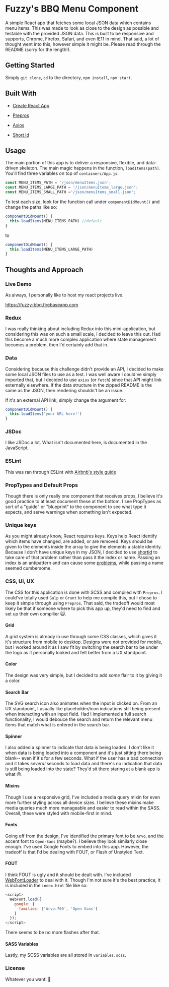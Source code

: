 # Fuzzy's BBQ Menu Component

A simple React app that fetches some local JSON data which contains menu items. This was made to look as close to the design as possible and testable with the provided JSON data. This is built to be responsive and supports, Chrome, Firefox, Safari, and even IE11 in mind. That said, a lot of thought went into this, however simple it might be. Please read through the README (sorry for the length!).

## Getting Started
Simply `git clone`, `cd` to the directory, `npm install`, `npm start`.

## Built With
- [Create React App](https://github.com/facebook/create-react-app)

- [Prepros](https://github.com/Subash/Prepros)

- [Axios](https://github.com/axios/axios)

- [Short Id](https://www.npmjs.com/package/shortid)

## Usage
The main portion of this app is to deliver a responsive, flexible, and data-driven skeleton. The main magic happens in the function, `loadItems(path)`. You'll find three variables on top of `containers/App.js`:

```javascript
const MENU_ITEMS_PATH = '/json/menuItems.json';
const MENU_ITEMS_LARGE_PATH = '/json/menuItems_large.json';
const MENU_ITEMS_SMALL_PATH ='/json/menuItems_small.json';
```

To test each size, look for the function call under `componentDidMount()` and change the paths like so:

```javascript
componentDidMount() {
  this.loadItems(MENU_ITEMS_PATH) //default
}
``` 
to
```javascript
componentDidMount() {
  this.loadItems(MENU_ITEMS_LARGE_PATH) 
}
``` 

## Thoughts and Approach

### Live Demo
As always, I personally like to host my react projects live.

https://fuzzy-bbq.firebaseapp.com

### Redux
I was really thinking about including Redux into this mini-application, but considering this was on such a small scale, I decided to leave this out. Had this become a much more complex application where state management becomes a problem, then I'd certainly add that in.

### Data
Considering because this challenge didn't provide an API, I decided to make some local JSON files to use as a test. I was well aware I could've simply imported that, but I decided to use `axios` (or `fetch`) since that API might link externally elsewhere. If the data structure in the zipped README is the same as the JSON, then rendering shouldn't be an issue.

If it's an external API link, simply change the argument for: 
```javascript
componentDidMount() {
  this.loadItems('your URL here!')
}
```

### JSDoc
I like JSDoc a lot. What isn't documented here, is documented in the JavaScript.

### ESLint
This was ran through ESLint with [Airbnb's style guide](https://github.com/airbnb/javascript)

### PropTypes and Default Props
Though there is only really one component that receives props, I believe it's good practice to at least document these at the bottom. I see PropTypes as sort of a "guide" or "blueprint" to the component to see what type it expects, and serve warnings when something isn't expected.

### Unique keys
As you might already know, React requires keys. Keys help React identify which items have changed, are added, or are removed. Keys should be given to the elements inside the array to give the elements a stable identity. Because I don't have unique keys in my JSON, I decided to use [shortid](https://www.npmjs.com/package/shortid) to take care of that problem rather than pass it the index or name. Passing an index is an antipattern and can cause some [problems](https://medium.com/@robinpokorny/index-as-a-key-is-an-anti-pattern-e0349aece318), while passing a name seemed cumbersome.

### CSS, UI, UX
The CSS for this application is done with SCSS and compiled with `Prepros`. I could've totally used `Gulp` or `Grunt` to help me compile this, but I chose to keep it simple through using `Prepros`. That said, the tradeoff would most likely be that if someone where to pick this app up, they'd need to find and set up their own compilier 🙀.

#### Grid
A grid system is already in use through some CSS classes, which gives it it's structure from mobile to desktop. Designs were not provided for mobile, but I worked around it as I saw fit by switching the search bar to be under the logo as it personally looked and felt better from a UX standpoint.

#### Color
The design was very simple, but I decided to add *some* flair to it by giving it a color.

#### Search Bar
The SVG search icon also animates when the input is clicked on. From an UX standpoint, I usually like placeholder/icon indications still being present when interacting with an input field. Had I implemented a full search functionality, I would debouce the search and return the relevant menu items that match what is entered in the search bar.

#### Spinner
I also added a spinner to indicate that data is being loaded. I don't like it when data is being loaded into a component and it's just sitting there being blank-- even if it's for a few seconds. What if the user has a bad connection and it takes *several* seconds to load data and there's no indication that data is still being loaded into the state? They'd sit there staring at a blank app is what 😖.

#### Mixins
Though I use a responsive grid, I've included a media query mixin for even more further styling across all device sizes. I believe these mixins make media queries much more manageable and easier to read within the SASS. Overall, these were styled with mobile-first in mind.

#### Fonts
Going off from the design, I've identified the primary font to be `Arvo`, and the accent font to `Open-Sans` (maybe?). I believe they look similarly close enough. I've used Google Fonts to embed into this app. However, the tradeoff is that I'd be dealing with FOUT, or Flash of Unstyled Text.

#### FOUT
I think FOUT is ugly and it should be dealt with. I've included [WebFontLoader](https://github.com/typekit/webfontloader) to deal with it. Though I'm not sure it's the best practice, it is included in the `index.html` file like so:

```javascript
<script>
  WebFont.load({
    google: {
      families: ['Arvo:700', 'Open Sans']
    }
  });
</script>
```

There seems to be no more flashes after that.

#### SASS Variables
Lastly, my SCSS variables are all stored in `variables.scss`.

### License
Whatever you want! 🎉